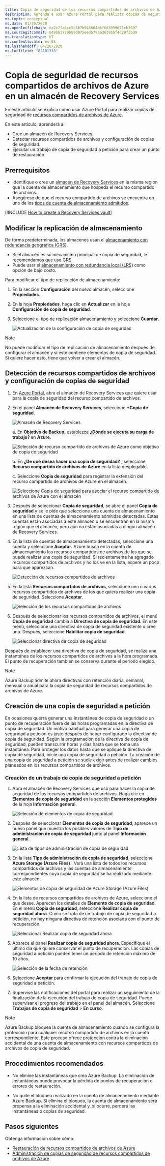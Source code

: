 ```yaml
---
title: Copia de seguridad de los recursos compartidos de archivos de Azure en Azure Portal
description: Aprenda a usar Azure Portal para realizar copias de seguridad de recursos compartidos de archivos de Azure en almacenes de Recovery Services
ms.topic: conceptual
ms.date: 01/20/2020
ms.openlocfilehash: da2c7fa4cc5c3b7b948604a6f6d3999671cb3697
ms.sourcegitcommit: 849bb1729b89d075eed579aa36395bf4d29f3bd9
ms.translationtype: HT
ms.contentlocale: es-ES
ms.lasthandoff: 04/28/2020
ms.locfileid: "82101338"
---
```

# <a name="back-up-azure-file-shares-in-a-recovery-services-vault"></a>Copia de seguridad de recursos compartidos de archivos de Azure en un almacén de Recovery Services

En este artículo se explica cómo usar Azure Portal para realizar copias de seguridad de [recursos compartidos de archivos de Azure](https://docs.microsoft.com/azure/storage/files/storage-files-introduction).

En este artículo, aprenderá a:

* Cree un almacén de Recovery Services.
* Detectar recursos compartidos de archivos y configuración de copias de seguridad.
* Ejecutar un trabajo de copia de seguridad a petición para crear un punto de restauración.

## <a name="prerequisites"></a>Prerrequisitos

* Identifique o cree un [almacén de Recovery Services](#create-a-recovery-services-vault) en la misma región que la cuenta de almacenamiento que hospeda el recurso compartido de archivos.
* Asegúrese de que el recurso compartido de archivos se encuentra en uno de los [tipos de cuenta de almacenamiento admitidos](azure-file-share-support-matrix.md).

[!INCLUDE [How to create a Recovery Services vault](../../includes/backup-create-rs-vault.md)]

## <a name="modify-storage-replication"></a>Modificar la replicación de almacenamiento

De forma predeterminada, los almacenes usan el [almacenamiento con redundancia geográfica (GRS)](https://docs.microsoft.com/azure/storage/common/storage-redundancy-grs).

* Si el almacén es su mecanismo principal de copia de seguridad, le recomendamos que use GRS.
* Puede usar el [almacenamiento con redundancia local (LRS)](https://docs.microsoft.com/azure/storage/common/storage-redundancy-lrs?toc=%2fazure%2fstorage%2fblobs%2ftoc.json) como opción de bajo costo.

Para modificar el tipo de replicación de almacenamiento:

1. En la sección **Configuración** del nuevo almacén, seleccione **Propiedades**.

1. En la hoja **Propiedades**, haga clic en **Actualizar** en la hoja **Configuración de copia de seguridad**.

1. Seleccione el tipo de replicación almacenamiento y seleccione **Guardar**.

    ![Actualización de la configuración de copia de seguridad](./media/backup-afs/backup-configuration.png)

> [!NOTE]
> No puede modificar el tipo de replicación de almacenamiento después de configurar el almacén y si este contiene elementos de copia de seguridad. Si quiere hacer esto, tiene que volver a crear el almacén.
>

## <a name="discover-file-shares-and-configure-backup"></a>Detección de recursos compartidos de archivos y configuración de copias de seguridad

1. En [Azure Portal](https://portal.azure.com/), abra el almacén de Recovery Services que quiere usar para la copia de seguridad del recurso compartido de archivos.

1. En el panel **Almacén de Recovery Services**, seleccione **+Copia de seguridad**.

   ![Almacén de Recovery Services](./media/backup-afs/recovery-services-vault.png)

    a. En **Objetivo de Backup**, establezca **¿Dónde se ejecuta su carga de trabajo?** en **Azure**.

    ![Selección de recurso compartido de archivos de Azure como objetivo de copia de seguridad](./media/backup-afs/backup-goal.png)

    b.  En **¿De qué desea hacer una copia de seguridad?** , seleccione **Recurso compartido de archivos de Azure** en la lista desplegable.

    c.  Seleccione **Copia de seguridad** para registrar la extensión del recurso compartido de archivos de Azure en el almacén.

    ![Seleccione Copia de seguridad para asociar el recurso compartido de archivos de Azure con el almacén](./media/backup-afs/register-extension.png)

1. Después de seleccionar **Copia de seguridad**, se abre el panel **Copia de seguridad** y se le pide que seleccione una cuenta de almacenamiento en una lista de cuentas de almacenamiento admitidas detectadas. Estas cuentas están asociadas a este almacén o se encuentran en la misma región que el almacén, pero aún no están asociadas a ningún almacén de Recovery Services.

1. En la lista de cuentas de almacenamiento detectadas, seleccione una cuenta y seleccione **Aceptar**. Azure busca en la cuenta de almacenamiento los recursos compartidos de archivos de los que se puede realizar una copia de seguridad. Si recientemente ha agregado recursos compartidos de archivos y no los ve en la lista, espere un poco para que aparezcan.

    ![Detección de recursos compartidos de archivos](./media/backup-afs/discovering-file-shares.png)

1. En la lista **Recursos compartidos de archivos**, seleccione uno o varios recursos compartidos de archivos de los que quiera realizar una copia de seguridad. Seleccione **Aceptar**.

   ![Selección de los recursos compartidos de archivos](./media/backup-afs/select-file-shares.png)

1. Después de seleccionar los recursos compartidos de archivos, el menú **Copia de seguridad** cambia a **Directiva de copia de seguridad**. En este menú, seleccione una directiva de copia de seguridad existente o cree una. Después, seleccione **Habilitar copia de seguridad**.

    ![Seleccionar directiva de copia de seguridad](./media/backup-afs/select-backup-policy.png)

Después de establecer una directiva de copia de seguridad, se realiza una instantánea de los recursos compartidos de archivos a la hora programada. El punto de recuperación también se conserva durante el período elegido.

>[!NOTE]
>Azure Backup admite ahora directivas con retención diaria, semanal, mensual o anual para la copia de seguridad de recursos compartidos de archivos de Azure.

## <a name="create-an-on-demand-backup"></a>Creación de una copia de seguridad a petición

En ocasiones querrá generar una instantánea de copia de seguridad o un punto de recuperación fuera de las horas programadas en la directiva de copia de seguridad. Un motivo habitual para generar una copia de seguridad a petición es justo después de haber configurado la directiva de copia de seguridad. Según la programación de la directiva de copia de seguridad, pueden transcurrir horas y días hasta que se toma una instantánea. Para proteger los datos hasta que se aplique la directiva de copia de seguridad, inicie una copia de seguridad a petición. La creación de una copia de seguridad a petición se suele exigir antes de realizar cambios planeados en los recursos compartidos de archivos.

### <a name="create-a-backup-job-on-demand"></a>Creación de un trabajo de copia de seguridad a petición

1. Abra el almacén de Recovery Services que usó para hacer la copia de seguridad de los recursos compartidos de archivos. Haga clic en **Elementos de copia de seguridad** en la sección **Elementos protegidos** de la hoja **Información general**.

   ![Selección de elementos de copia de seguridad](./media/backup-afs/backup-items.png)

1. Después de seleccionar **Elementos de copia de seguridad**, aparece un nuevo panel que muestra los posibles valores de **Tipo de administración de copia de seguridad** junto al panel **Información general**.

   ![Lista de tipos de administración de copia de seguridad](./media/backup-afs/backup-management-types.png)

1. En la lista **Tipo de administración de copia de seguridad**, seleccione **Azure Storage (Azure Files)** . Verá una lista de todos los recursos compartidos de archivos y las cuentas de almacenamiento correspondientes cuya copia de seguridad se ha realizado mediante este almacén.

   ![Elementos de copia de seguridad de Azure Storage (Azure Files)](./media/backup-afs/azure-files-backup-items.png)

1. En la lista de recursos compartidos de archivos de Azure, seleccione el que desee. Aparecen los detalles de **Elemento de copia de seguridad**. En el menú **Copia de seguridad**, seleccione **Realizar copia de seguridad ahora**. Como se trata de un trabajo de copia de seguridad a petición, no hay ninguna directiva de retención asociada con el punto de recuperación.

   ![Seleccionar Realizar copia de seguridad ahora](./media/backup-afs/backup-now.png)

1. Aparece el panel **Realizar copia de seguridad ahora**. Especifique el último día que quiere conservar el punto de recuperación. Las copias de seguridad a petición pueden tener un período de retención máximo de 10 años.

   ![Selección de la fecha de retención](./media/backup-afs/retention-date.png)

1. Seleccione **Aceptar** para confirmar la ejecución del trabajo de copia de seguridad a petición.

1. Supervise las notificaciones del portal para realizar un seguimiento de la finalización de la ejecución del trabajo de copia de seguridad. Puede supervisar el progreso del trabajo en el panel del almacén. Seleccione **Trabajos de copia de seguridad** > **En curso**.

>[!NOTE]
>Azure Backup bloquea la cuenta de almacenamiento cuando se configura la protección para cualquier recurso compartido de archivos en la cuenta correspondiente. Este proceso ofrece protección contra la eliminación accidental de una cuenta de almacenamiento con recursos compartidos de archivos de copia de seguridad.

## <a name="best-practices"></a>Procedimientos recomendados

* No elimine las instantáneas que crea Azure Backup. La eliminación de instantáneas puede provocar la pérdida de puntos de recuperación o errores de restauración.

* No quite el bloqueo realizado en la cuenta de almacenamiento mediante Azure Backup. Si elimina el bloqueo, la cuenta de almacenamiento será propensa a la eliminación accidental y, si ocurre, perderá las instantáneas o copias de seguridad.

## <a name="next-steps"></a>Pasos siguientes

Obtenga información sobre cómo:

* [Restauración de recursos compartidos de archivos de Azure](restore-afs.md)
* [Administración de copias de seguridad de recursos compartidos de archivos de Azure](manage-afs-backup.md)
